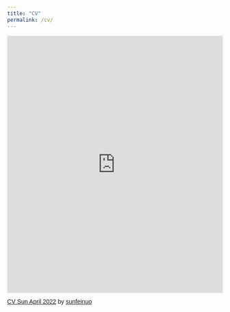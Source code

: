 ```yaml
---
title: "CV"
permalink: /cv/
---
```

<iframe class="scribd_iframe_embed" title="CV Sun April 2022" src="https://www.scribd.com/embeds/572733510/content?start_page=1&view_mode=scroll&access_key=key-ZneH9QK3Fl2peIfohcy1" tabindex="0" data-auto-height="true" data-aspect-ratio="0.7729220222793488" scrolling="no" width="100%" height="600" frameborder="0"></iframe><p  style="   margin: 12px auto 6px auto;   font-family: Helvetica,Arial,Sans-serif;   font-style: normal;   font-variant: normal;   font-weight: normal;   font-size: 14px;   line-height: normal;   font-size-adjust: none;   font-stretch: normal;   -x-system-font: none;   display: block;"   ><a title="View CV Sun April 2022 on Scribd" href="https://www.scribd.com/document/572733510/CV-Sun-April-2022#from_embed"  style="text-decoration: underline;">CV Sun April 2022</a> by <a title="View sunfeinuo's profile on Scribd" href="https://www.scribd.com/user/362402253/sunfeinuo#from_embed"  style="text-decoration: underline;">sunfeinuo</a></p>